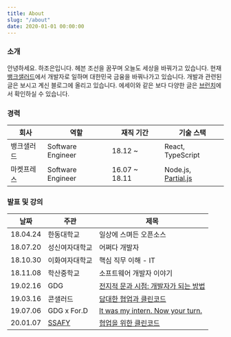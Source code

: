 ```yaml
---
title: About
slug: "/about"
date: 2020-01-01 00:00:00
---
```

### 소개

안녕하세요. 하조은입니다. 헤븐 조선을 꿈꾸며 오늘도 세상을 바꿔가고 있습니다. 현재 [뱅크샐러드](https://rainist.com/)에서 개발자로 일하며 대한민국 금융을 바꿔나가고 있습니다. 개발과 관련된 글은 보시고 계신 블로그에 올리고 있습니다. 에세이와 같은 보다 다양한 글은 [브런치](https://brunch.co.kr/@joeun)에서 확인하실 수 있습니다.

### 경력

|회사|역할|재직 기간|기술 스택|
|---|---|---|---|
| 뱅크샐러드 | Software Engineer | 18.12 ~ | React, TypeScript |
| 마켓프레스 | Software Engineer | 16.07 ~ 18.11 | Node.js, [Partial.js](https://marpple.github.io/partial.js/) |

### 발표 및 강의

|날짜|주관|제목|
|---|---|---|
| 18.04.24 | 한동대학교 | 일상에 스며든 오픈소스 |
| 18.07.20 | 성신여자대학교 | 어쩌다 개발자 |
| 18.10.30 | 이화여자대학교 | 핵심 직무 이해 - IT |
| 18.11.08 | 학산중학교 | 소프트웨어 개발자 이야기 |
| 19.02.16 | GDG | [전지적 문과 시점: 개발자가 되는 방법](https://speakerdeck.com/joeun_ha/190216-gdg) |
| 19.03.16 | 콘샐러드 | [담대한 협업과 클린코드](https://speakerdeck.com/joeun_ha/190316-con-salad) |
| 19.07.06 | GDG x For.D | [It was my intern. Now your turn.](https://speakerdeck.com/joeun_ha/190706-gdg-x-for-dot-d) |
| 20.01.07 | [SSAFY](https://www.ssafy.com/ksp/jsp/swp/swpMain.jsp) | [협업을 위한 클린코드](https://speakerdeck.com/joeun_ha/200107-ssafy) |
